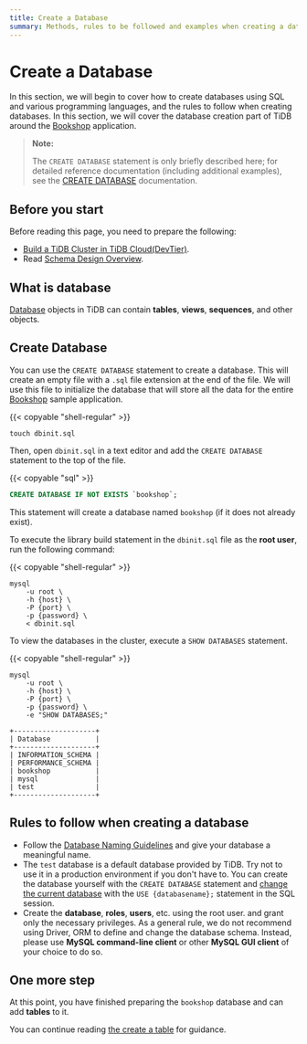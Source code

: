 ```yaml
---
title: Create a Database
summary: Methods, rules to be followed and examples when creating a database.
---
```


# Create a Database

In this section, we will begin to cover how to create databases using SQL and various programming languages, and the rules to follow when creating databases. In this section, we will cover the database creation part of TiDB around the [Bookshop](/develop/bookshop-schema-design.md) application.

> **Note:**
>
> The `CREATE DATABASE` statement is only briefly described here; for detailed reference documentation (including additional examples), see the [CREATE DATABASE](https://docs.pingcap.com/zh/tidb/stable/sql-statement-create-database) documentation.

## Before you start

Before reading this page, you need to prepare the following:

- [Build a TiDB Cluster in TiDB Cloud(DevTier)](/develop/build-cluster-in-cloud.md).
- Read [Schema Design Overview](/develop/schema-design-overview.md).

## What is database

[Database](/develop/schema-design-overview.md) objects in TiDB can contain **tables**, **views**, **sequences**, and other objects.

## Create Database

You can use the `CREATE DATABASE` statement to create a database. This will create an empty file with a `.sql` file extension at the end of the file. We will use this file to initialize the database that will store all the data for the entire [Bookshop](/develop/bookshop-schema-design.md) sample application.

{{< copyable "shell-regular" >}}

```shell
touch dbinit.sql
```

Then, open `dbinit.sql` in a text editor and add the `CREATE DATABASE` statement to the top of the file.

{{< copyable "sql" >}}

```sql
CREATE DATABASE IF NOT EXISTS `bookshop`;
```

This statement will create a database named `bookshop` (if it does not already exist).

To execute the library build statement in the `dbinit.sql` file as the **root user**, run the following command:

{{< copyable "shell-regular" >}}

```shell
mysql
    -u root \
    -h {host} \
    -P {port} \
    -p {password} \
    < dbinit.sql
```

To view the databases in the cluster, execute a `SHOW DATABASES` statement.

{{< copyable "shell-regular" >}}

```shell
mysql
    -u root \
    -h {host} \
    -P {port} \
    -p {password} \
    -e "SHOW DATABASES;"
```

```
+--------------------+
| Database           |
+--------------------+
| INFORMATION_SCHEMA |
| PERFORMANCE_SCHEMA |
| bookshop           |
| mysql              |
| test               |
+--------------------+
```

## Rules to follow when creating a database

- Follow the [Database Naming Guidelines](/develop/object-naming-guidelines.md) and give your database a meaningful name.
- The `test` database is a default database provided by TiDB. Try not to use it in a production environment if you don't have to. You can create the database yourself with the `CREATE DATABASE` statement and [change the current database](/common/sql-statements/sql-statement-use.md) with the `USE {databasename};` statement in the SQL session.
- Create the **database**, **roles**, **users**, etc. using the root user. and grant only the necessary privileges.
As a general rule, we do not recommend using Driver, ORM to define and change the database schema. Instead, please use **MySQL command-line client** or other **MySQL GUI client** of your choice to do so.

## One more step

At this point, you have finished preparing the `bookshop` database and can add **tables** to it.

You can continue reading [the create a table](/develop/create-table.md) for guidance.
